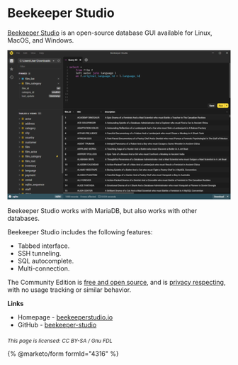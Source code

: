 # Beekeeper Studio

[Beekeeper Studio](https://www.beekeeperstudio.io) is an open-source database GUI available for Linux, MacOS, and Windows.

![SQL Gui Screenshot](../../.gitbook/assets/main-dark.png)

Beekeeper Studio works with MariaDB, but also works with other databases.

Beekeeper Studio includes the following features:

* Tabbed interface.
* SSH tunneling.
* SQL autocomplete.
* Multi-connection.

The Community Edition is [free and open source](https://github.com/beekeeper-studio/beekeeper-studio), and is [privacy respecting](https://www.beekeeperstudio.io/mission/), with no usage tracking or similar behavior.

**Links**

* Homepage - [beekeeperstudio.io](https://beekeeperstudio.io)
* GitHub - [beekeeper-studio](https://github.com/beekeeper-studio/beekeeper-studio)

<sub>_This page is licensed: CC BY-SA / Gnu FDL_</sub>

{% @marketo/form formId="4316" %}
